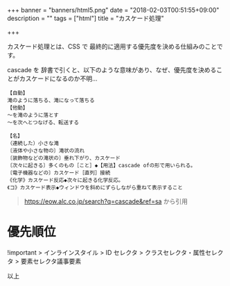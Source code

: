 +++
banner = "banners/html5.png"
date = "2018-02-03T00:51:55+09:00"
description = ""
tags = ["html"]
title = "カスケード処理"

+++

カスケード処理とは、CSS で 最終的に適用する優先度を決める仕組みのことです。

cascade を 辞書で引くと、以下のような意味があり、なぜ、優先度を決めることがカスケードになるのか不明...

<!--more-->

```
【自動】
滝のように落ちる、滝になって落ちる
【他動】
～を滝のように落とす
～を次へとつなげる、転送する

【名】
（連続した）小さな滝
〔液体や小さな物の〕滝状の流れ
〔装飾物などの滝状の〕垂れ下がり、カスケード
〔次々に起きる〕多くのもの［こと］◆【用法】cascade ofの形で用いられる。
〔電子機器などの〕カスケード［直列］接続
《化学》カスケード反応◆次々に起きる化学反応。
《コ》カスケード表示◆ウィンドウを斜めにずらしながら重ねて表示すること
```
> https://eow.alc.co.jp/search?q=cascade&ref=sa から引用


# 優先順位

!important > インラインスタイル > ID セレクタ > クラスセレクタ・属性セレクタ > 要素セレクタ議事要素

以上
